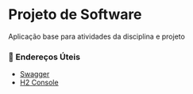 # Projeto de Software

Aplicação base para atividades da disciplina e projeto

### 🔗 Endereços Úteis

- [Swagger](http://localhost:8080/swagger-ui/index.html)
- [H2 Console](http://localhost:8080/h2-console)
